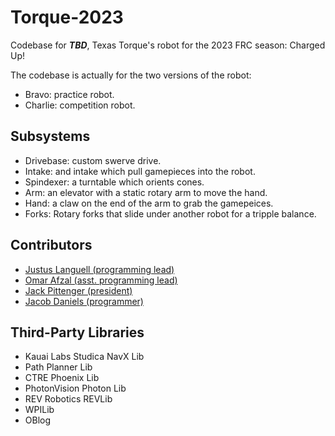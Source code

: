 # Torque-2023

Codebase for ***TBD***, Texas Torque's robot for the 2023 FRC season: Charged Up!

The codebase is actually for the two versions of the robot:

- Bravo: practice robot.
- Charlie: competition robot.

## Subsystems

- Drivebase: custom swerve drive.
- Intake: and intake which pull gamepieces into the robot.
- Spindexer: a turntable which orients cones.
- Arm: an elevator with a static rotary arm to move the hand.
- Hand: a claw on the end of the arm to grab the gamepeices.
- Forks: Rotary forks that slide under another robot for a tripple balance.

## Contributors

- [Justus Languell (programming lead)](https://github.com/juicestus/)
- [Omar Afzal (asst. programming lead)](https://github.com/0mara/)
- [Jack Pittenger (president)](https://github.com/realSaddy/)
- [Jacob Daniels (programmer)](https://github.com/firebanner64/)

## Third-Party Libraries

- Kauai Labs Studica NavX Lib
- Path Planner Lib
- CTRE Phoenix Lib
- PhotonVision Photon Lib
- REV Robotics REVLib
- WPILib
- OBlog
